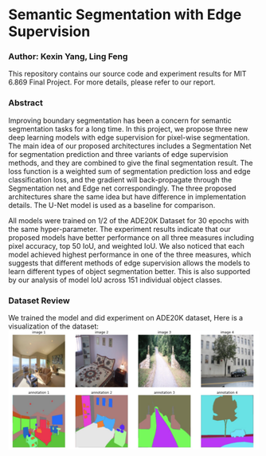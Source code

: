 # Semantic Segmentation with Edge Supervision

### Author: Kexin Yang, Ling Feng

This repository contains our source code and experiment results for MIT 6.869 Final Project. For more details, please refer to our report.

### Abstract
Improving boundary segmentation has been a concern for semantic segmentation tasks for a long time. In this project, we propose three new deep learning models with edge supervision for pixel-wise segmentation. The main idea of our proposed architectures includes a Segmentation Net for segmentation prediction and three variants of edge supervision methods, and they are combined to give the final segmentation result. The loss function is a weighted sum of segmentation prediction loss and edge classification loss, and the gradient will back-propagate through the Segmentation net and Edge net correspondingly. The three proposed architectures share the same idea but have difference in implementation details. The U-Net model is used as a baseline for comparison.

All models were trained on $1/2$ of the ADE20K Dataset for 30 epochs with the same hyper-parameter. The experiment results indicate that our proposed models have better performance on all three measures including pixel accuracy, top 50 IoU, and weighted IoU. We also noticed that each model achieved highest performance in one of the three measures, which suggests that different methods of edge supervision allows the models to learn different types of object segmentation better. This is also supported by our analysis of model IoU across 151 individual object classes.

### Dataset Review
We trained the model and did experiment on ADE20K dataset, Here is a visualization of the dataset:
![alt text](https://github.com/fengling0410/Advances-in-Computer-Vision-Final-Project-Semantic-Segmentation-with-Edge-Supervision/blob/main/data_visual.png)